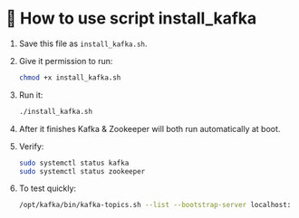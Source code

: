 # 🧭 How to use script install_kafka

1. Save this file as `install_kafka.sh`.

2. Give it permission to run:

   ```bash
   chmod +x install_kafka.sh
   ```

3. Run it:

   ```bash
   ./install_kafka.sh
   ```

4. After it finishes
   Kafka & Zookeeper will both run automatically at boot.

5. Verify:

   ```bash
   sudo systemctl status kafka
   sudo systemctl status zookeeper
   ```

6. To test quickly:

   ```bash
   /opt/kafka/bin/kafka-topics.sh --list --bootstrap-server localhost:9092
   ```
